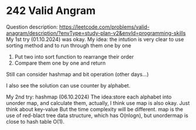 # 242 Valid Angram
Question description: https://leetcode.com/problems/valid-anagram/description/?envType=study-plan-v2&envId=programming-skills
My 1st try (01.10.2024) was okay.
My idea: the intution is very clear to use sorting method and to run through them one by one

1. Put two into sort function to rearrange their order
2. Compare them one by one and return 

Still can consider hashmap and bit operation (other days...)

I also see the solution can use counter by alphabet.

My 2nd try: hashmap (06.10.2024)
The idea:store each alphabet into unorder map, and calculate them, actually, I think use map is also okay.
Just think about key-value
But the time complexity will be different. map is the use of red-blact tree data structure, which has O(nlogn), but unordermap is close to hash table O(1). 